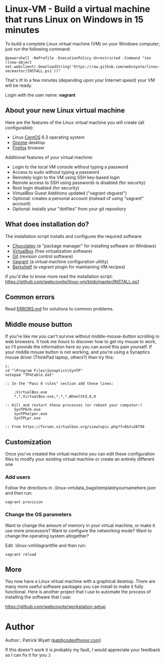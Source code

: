 # Linux-VM - Build a virtual machine that runs Linux on Windows in 15 minutes

To build a complete Linux virtual machine (VM) on your Windows computer; just run the following command:

    @powershell -NoProfile -ExecutionPolicy Unrestricted -Command "iex ((new-object net.webclient).DownloadString('https://raw.github.com/webcoyote/linux-vm/master/INSTALL.ps1'))"

That's it! In a few minutes (depending upon your Internet speed) your VM will be ready.

Login with the user name: **vagrant**


## About your new Linux virtual machine

Here are the features of the Linux virtual machine you will create (all configurable):

* Linux [CentOS](https://www.centos.org/) 6.3 operating system
* [Gnome](http://www.gnome.org/) desktop
* [Firefox](http://www.mozilla.org/en-US/firefox/new/) browser

Additional features of your virtual machine:

* Login to the local VM console without typing a password
* Access to sudo without typing a password
* Remotely login to the VM using SSH key-based login
* Remote access to SSH using passwords is disabled (for security)
* Root login disabled (for security)
* VirtualBox Guest Additions updated ("vagrant vbguest")
* Optional: creates a personal account (instead of using "vagrant" account)
* Optional: installs your "dotfiles" from your git repository


## What does installation do?

The installation script installs and configures the required software:

* [Chocolatey](http://chocolatey.org/) (a "package manager" for installing software on Windows)
* [VirtualBox](https://www.virtualbox.org/) (free virtualization software)
* [Git](http://git-scm.com/) (revision control software)
* [Vagrant](http://vagrantup.com/) (a virtual machine configuration utility)
* [Berkshelf](http://berkshelf.com/) (a vagrant plugin for maintaining VM recipes)

If you'd like to know more read the installation script: https://github.com/webcoyote/linux-vm/blob/master/INSTALL.ps1


## Common errors

Read [ERRORS.md](https://github.com/webcoyote/linux-vm/blob/master/ERRORS.md) for solutions to common problems.


## Middle mouse button

If you're like me you can't survive without middle-mouse-button scrolling in web browsers. It took me *hours* to discover how to get my mouse to work, so I'll provide the information here so you can avoid this pain yourself. If your middle mouse button is not working, and you're using a Synaptics mouse driver (ThinkPad laptop, others?) then try this:

    c:
    cd "\Program Files\Synaptics\SynTP"
    notepad "TP4table.dat"

    :: In the "Pass 0 rules" section add these lines:

        ;VirtualBox.exe
        *,*,VirtualBox.exe,*,*,*,WheelStd,0,9

    :: Kill and restart these processes (or reboot your computer:)
        SynTPEnh.exe
        SynTPhelper.exe
        SynTPLpr.exe

    :: From https://forums.virtualbox.org/viewtopic.php?f=6&t=28794

## Customization

Once you've created the virtual machine you can edit these configuration files to modify your existing virtual machine or create an entirely different one

### Add users

Follow the directions in .\linux-vm\data_bags\template\yournamehere.json and then run:

    vagrant provision

### Change the OS parameters

Want to change the amount of memory in your virtual machine, or make it use more processors? Want to configure the networking mode? Want to change the operating system altogether?

Edit .\linux-vm\Vagrantfile and then run:

    vagrant reload

## More

You now have a Linux virtual machine with a graphical desktop. There are many more useful software packages you can install to make it fully functional. Here is another project that I use to automate the process of installing the software that I use:

https://github.com/webcoyote/workstation-setup


# Author

Author:: Patrick Wyatt (pat@codeofhonor.com)

If this doesn't work it is probably my fault, I would appreciate your feedback so I can fix it for you :)
